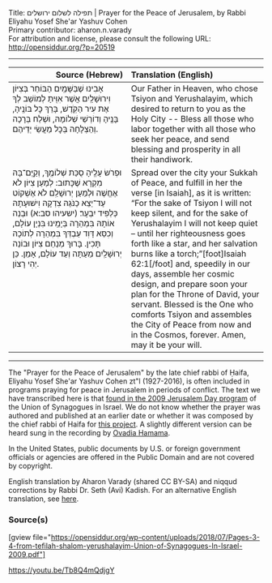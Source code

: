 <html>
<head></head>
<body>
Title: תפילה לשלום ירושלים | Prayer for the Peace of Jerusalem, by Rabbi Eliyahu Yosef She'ar Yashuv Cohen<br />
Primary contributor: aharon.n.varady<br />
For attribution and license, please consult the following URL: <a href="http://opensiddur.org/?p=20519">http://opensiddur.org/?p=20519</a>
<p />
<hr />

<table style="margin-left: auto;margin-right: auto;" class="draggable">
<thead><tr><th id="x" style="text-align: right;">Source (Hebrew)</th><th style="text-align: left;">Translation (English)</th></tr></thead>
<tbody>
<tr>
<td style="vertical-align:top;" width="46%">
<div class="liturgy"><span lang="he">
אָבִינוּ שֶׁבַּשָּׁמַֽיִם
הַבּוֹחֵר בְּצִיּוֹן וִירוּשָׁלַֽיִם
אֲשֶׁר אִוִּֽיתָ לְמוֹשַׁב לְךָ אֶת עִיר הַקֹּֽדֶשׁ,
בָּרֵךְ כׇּל בּוֹנֶֽיהָ,
בָּנֶֽיהָ וְדוֹרְשֵׁי שְׁלוֹמָהּ,
וּשְׁלַח בְּרָכָה וְהַצְלָחָה בְּכׇל מַעֲשֵׂי יְדֵיהֶם.
</span></div></td>
 
<td style="vertical-align:top;" width="53%">
<div class="english">
Our Father in Heaven, 
who chose Tsiyon and Yerushalayim, 
which desired to return to you as the Holy City --
Bless all those who labor 
together with all those who seek her peace, 
and send blessing and prosperity in all their handiwork.
</div></td></tr>


<tr><td style="vertical-align:top;" width="46%">
<div class="liturgy"><span lang="he">
וּפְרֹשׂ עָלֶֽיהָ סֻכַּת שְׁלוֹמֶֽךָ,
וְקַֽיֶּם־בָּהּ מִקְרָא שֶׁכָּתוּב:
לְמַעַן צִיּוֹן לֹא אֶחֱשֶׁה 
וּלְמַעַן יְרוּשָׁלִַם לֹא אֶשְׁקוֹט
עַד־יֵצֵא כַנֹּגַהּ צִדְקָהּ 
וִישׁוּעָתָהּ כְּלַפִּיד יִבְעָר׃ <span class="citation">(ישעיהו סב:א)</span>
וּבְנֵה אוֹתָהּ בִּמְהֵרָה בְּיָמֵֽינוּ בִּנְיָן עוֹלָם,
וְכִסֵּא דָּוִד עַבְדְּךָ בִּמְהֵרָה לְתוֹכָהּ תָּכִין.
בָּרוּךְ מְנַחֵם צִיּוֹן 
וּבוֹנֵה יְרוּשָׁלַֽיִם
מֵעַתָּה וְעַד עוֹלָם,
אָמֵן. כֵּן יְהִי רָצוֹן.
</span></div></td>
 
<td style="vertical-align:top;" width="53%"><div class="english">
Spread over the city your Sukkah of Peace, 
and fulfill in her the verse [in Isaiah], as it is written: 
“For the sake of Tsiyon I will not keep silent, 
and for the sake of Yerushalayim I will not keep quiet – 
until her righteousness goes forth like a star, 
and her salvation burns like a torch;”[foot]Isaiah 62:1[/foot]
and, speedily in our days, assemble her cosmic design,  
and prepare soon your plan for the Throne of David, your servant.
Blessed is the One who comforts Tsiyon 
and assembles the City of Peace 
from now and in the Cosmos, forever. 
Amen, may it be your will.
</div></td></tr>
</tbody></table>

<hr />

The "Prayer for the Peace of Jerusalem" by the late chief rabbi of Ḥaifa, Eliyahu Yosef She'ar Yashuv Cohen zt"l (1927-2016), is often included in programs praying for peace in Jerusalem in periods of conflict. The text we have transcribed here is that <a href="http://www.unisyn.org.il/images/שבת-ירושלים/חוברת_תפילות_יום_ירושלים.pdf">found in the 2009 Jerusalem Day program</a> of the Union of Synagogues in Israel. We do not know whether the prayer was authored and published at an earlier date or whether it was composed by the chief rabbi of Haifa for <a href="https://www.bridgeofgold.com/%D7%A4%D7%A8%D7%95%D7%99%D7%A7%D7%98%D7%99%D7%9D-%D7%A2%D7%AA%D7%99%D7%93%D7%99%D7%99%D7%9D.html">this project</a>. A slightly different version can be heard sung in the recording by <a href="https://youtu.be/Tb8Q4mQdjgY">Ovadia Hamama</a>.

In the United States, public documents by U.S. or foreign government officials or agencies are offered in the Public Domain and are not covered by copyright.

English translation by Aharon Varady (shared CC BY-SA) and niqqud corrections by Rabbi Dr. Seth (Avi) Kadish. For an alternative English translation, see <a href="http://izionist.org/eng/prayer-peace-jerusalem/">here</a>.

<h3>Source(s)</h3>

[gview file="https://opensiddur.org/wp-content/uploads/2018/07/Pages-3-4-from-tefilah-shalom-yerushalayim-Union-of-Synagogues-In-Israel-2009.pdf"]

https://youtu.be/Tb8Q4mQdjgY
</body>
</html>